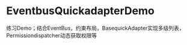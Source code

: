 # EventbusQuickadapterDemo
练习Demo；结合EventBus，约束布局，BasequickAdapter实现多级列表，Permissiondispatcher动态获取权限等
